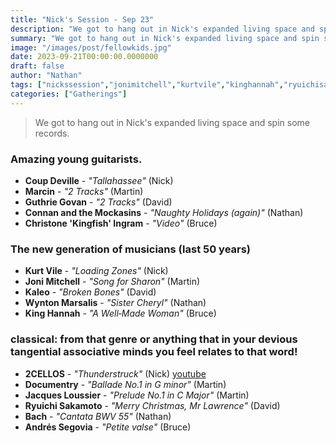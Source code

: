 ```yaml
---
title: "Nick's Session - Sep 23"
description: "We got to hang out in Nick's expanded living space and spin some records."
summary: "We got to hang out in Nick's expanded living space and spin some records."
image: "/images/post/fellowkids.jpg"
date: 2023-09-21T00:00:00.0000000
draft: false
author: "Nathan"
tags: ["nickssession","jonimitchell","kurtvile","kinghannah","ryuichisakamoto","bach","kaleo","marcin","2cellos","documentry","coupdeville","guthriegovan","andréssegovia","wyntonmarsalis","jacquesloussier","connanandthemockasins","christonekingfishingram"]
categories: ["Gatherings"]
---
```

> We got to hang out in Nick's expanded living space and spin some records.
### Amazing young guitarists.
- **Coup Deville** - _"Tallahassee"_ (Nick)
- **Marcin** - _"2 Tracks"_ (Martin)
- **Guthrie Govan** - _"2 Tracks"_ (David)
- **Connan and the Mockasins** - _"Naughty Holidays (again)"_ (Nathan)
- **Christone 'Kingfish' Ingram** - _"Video"_ (Bruce)
### The new generation  of musicians (last 50 years)
- **Kurt Vile** - _"Loading Zones"_ (Nick)
- **Joni Mitchell** - _"Song for Sharon"_ (Martin)
- **Kaleo** - _"Broken Bones"_ (David)
- **Wynton Marsalis** - _"Sister Cheryl"_ (Nathan)
- **King Hannah** - _"A Well‐Made Woman"_ (Bruce)
### classical: from that genre or anything that in your devious tangential associative minds you feel relates to that word!
- **2CELLOS** - _"Thunderstruck"_ (Nick) [youtube](https://www.youtube.com/watch?v=uT3SBzmDxGk)
- **Documentry** - _"Ballade No.1 in G minor"_ (Martin)
- **Jacques Loussier** - _"Prelude No.1 in C Major"_ (Martin)
- **Ryuichi Sakamoto** - _"Merry Christmas, Mr Lawrence"_ (David)
- **Bach** - _"Cantata BWV 55"_ (Nathan)
- **Andrés Segovia** - _"Petite valse"_ (Bruce)
